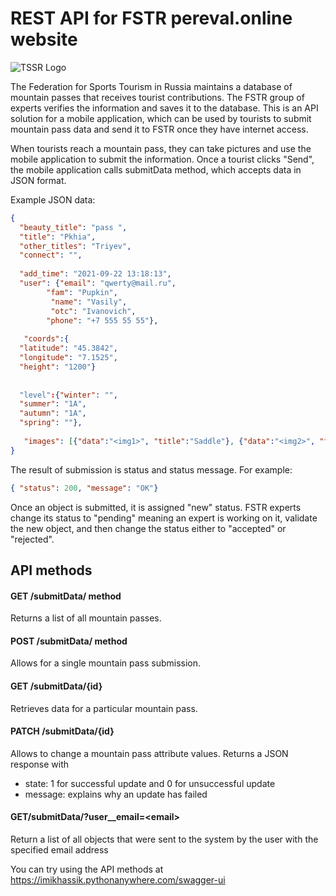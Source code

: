 # REST API for FSTR pereval.online website

![TSSR Logo](https://tssr.ru/files/materials/1879/logo.png)

The Federation for Sports Tourism in Russia maintains a database of mountain passes that receives tourist contributions. The FSTR group of experts verifies the information and saves it to the database.
This is an API solution for a mobile application, which can be used by tourists to submit mountain pass data and
send it to FSTR once they have internet access.

When tourists reach a mountain pass, they can take pictures and use the mobile application to submit the information.
Once a tourist clicks "Send", the mobile application calls submitData method, which accepts data in JSON format.

Example JSON data:
```json
{
  "beauty_title": "pass ",
  "title": "Pkhia",
  "other_titles": "Triyev",
  "connect": "",
 
  "add_time": "2021-09-22 13:18:13",
  "user": {"email": "qwerty@mail.ru", 		
        "fam": "Pupkin",
		 "name": "Vasily",
		 "otc": "Ivanovich",
        "phone": "+7 555 55 55"}, 
 
   "coords":{
  "latitude": "45.3842",
  "longitude": "7.1525",
  "height": "1200"}
 
 
  "level":{"winter": "", 
  "summer": "1А",
  "autumn": "1А",
  "spring": ""},
 
   "images": [{"data":"<img1>", "title":"Saddle"}, {"data":"<img2>", "title":"Ascend"}]
}
```

The result of submission is status and status message. For example:
```json
{ "status": 200, "message": "OK"}
```
Once an object is submitted, it is assigned "new" status. FSTR experts change its status to "pending" meaning 
an expert is working on it, validate the new object, and then change the status either to "accepted" or "rejected". 

## API methods
#### GET /submitData/ method
Returns a list of all mountain passes.

#### POST /submitData/ method
Allows for a single mountain pass submission.

#### GET /submitData/{id}
Retrieves data for a particular mountain pass.

#### PATCH /submitData/{id}
Allows to change a mountain pass attribute values.
Returns a JSON response with 
- state: 1 for successful update and 0 for unsuccessful update
- message: explains why an update has failed

#### GET/submitData/?user__email=\<email>
Return a list of all objects that were sent to the system by the user with the specified email address

You can try using the API methods at https://imikhassik.pythonanywhere.com/swagger-ui
